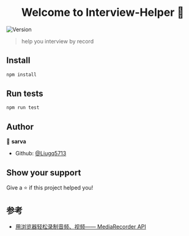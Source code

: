 <h1 align="center">Welcome to Interview-Helper 👋</h1>
<p>
  <img alt="Version" src="https://img.shields.io/badge/version-0.1.0-blue.svg?cacheSeconds=2592000" />
</p>

> help you interview by record

## Install

```sh
npm install
```

## Run tests

```sh
npm run test
```

## Author

👤 **sarva**

- Github: [@Liugq5713](https://github.com/Liugq5713)

## Show your support

Give a ⭐️ if this project helped you!

## 参考

- [用浏览器轻松录制音频、视频—— MediaRecorder API](https://juejin.im/entry/5b91e8e7f265da0ac55e2cd6)
